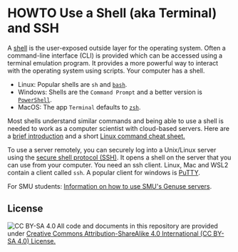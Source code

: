 # HOWTO Use a Shell (aka Terminal) and SSH

A [shell](https://en.wikipedia.org/wiki/Shell_(computing)) is the user-exposed outside layer for the operating system. 
Often a command-line interface (CLI) is provided which can be accessed using a terminal emulation program. 
It provides a more powerful way to interact with the operating system using scripts. Your computer has a shell. 

* Linux: Popular shells are `sh` and [`bash`](https://www.gnu.org/software/bash/).
* Windows: Shells are the `Command Prompt` and a better version is [`PowerShell`](https://learn.microsoft.com/en-us/powershell/).
* MacOS: The app `Terminal` defaults to [`zsh`](https://zsh.sourceforge.io/).

Most shells understand similar commands and being able to use a shell is needed to work as a computer 
scientist with cloud-based servers. Here are a [brief introduction](https://ubuntu.com/tutorials/command-line-for-beginners#1-overview) and
a short [Linux command cheat sheet.](https://files.fosswire.com/2007/08/fwunixref.pdf)

To use a server remotely, you can securely log into a Unix/Linux server using the [secure shell protocol (SSH)](https://en.wikipedia.org/wiki/Secure_Shell). It opens a shell on the server that you can use from your computer. You need an ssh client. Linux, Mac and WSL2 contain a client called `ssh`. A popular client for windows is [PuTTY](https://www.chiark.greenend.org.uk/~sgtatham/putty/).

For SMU students: [Information on how to use SMU's Genuse servers](https://www.smu.edu/OIT/Services/genuse).


## License

<img src="https://licensebuttons.net/l/by-sa/3.0/88x31.png" alt="CC BY-SA 4.0" align="left">

All code and documents in this repository are provided under [Creative Commons Attribution-ShareAlike 4.0 International (CC BY-SA 4.0) License.](https://creativecommons.org/licenses/by-sa/4.0/)